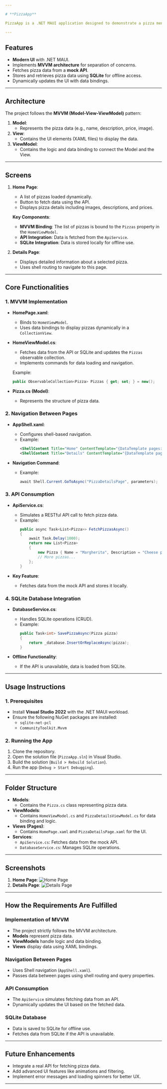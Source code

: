 ```yaml
---

# **PizzaApp**

PizzaApp is a .NET MAUI application designed to demonstrate a pizza menu system using **MVVM architecture**, **API integration**, and **SQLite database storage**. It allows users to view pizza details, fetch data from an API, and store the data locally for offline use.

---
```


## **Features**
- **Modern UI** with .NET MAUI.
- Implements **MVVM architecture** for separation of concerns.
- Fetches pizza data from a **mock API**.
- Stores and retrieves pizza data using **SQLite** for offline access.
- Dynamically updates the UI with data bindings.

---

## **Architecture**
The project follows the **MVVM (Model-View-ViewModel)** pattern:
1. **Model**:
   - Represents the pizza data (e.g., name, description, price, image).
2. **View**:
   - Contains the UI elements (XAML files) to display the data.
3. **ViewModel**:
   - Contains the logic and data binding to connect the Model and the View.

---

## **Screens**
1. **Home Page**:
   - A list of pizzas loaded dynamically.
   - Button to fetch data using the API.
   - Displays pizza details including images, descriptions, and prices.

   **Key Components**:
   - **MVVM Binding**: The list of pizzas is bound to the `Pizzas` property in the `HomeViewModel`.
   - **API Integration**: Data is fetched from the `ApiService`.
   - **SQLite Integration**: Data is stored locally for offline use.

2. **Details Page**:
   - Displays detailed information about a selected pizza.
   - Uses shell routing to navigate to this page.

---

## **Core Functionalities**
### **1. MVVM Implementation**
- **HomePage.xaml**:
   - Binds to `HomeViewModel`.
   - Uses data bindings to display pizzas dynamically in a `CollectionView`.

- **HomeViewModel.cs**:
   - Fetches data from the API or SQLite and updates the `Pizzas` observable collection.
   - Implements commands for data loading and navigation.

   Example:
   ```csharp
   public ObservableCollection<Pizza> Pizzas { get; set; } = new();
   ```

- **Pizza.cs (Model)**:
   - Represents the structure of pizza data.

### **2. Navigation Between Pages**
- **AppShell.xaml**:
   - Configures shell-based navigation.
   - Example:
     ```xml
     <ShellContent Title="Home" ContentTemplate="{DataTemplate pages:HomePage}" Route="HomePage" />
     <ShellContent Title="Details" ContentTemplate="{DataTemplate pages:PizzaDetailsPage}" Route="PizzaDetailsPage" />
     ```

- **Navigation Command**:
   - Example:
     ```csharp
     await Shell.Current.GoToAsync("PizzaDetailsPage", parameters);
     ```

### **3. API Consumption**
- **ApiService.cs**:
   - Simulates a RESTful API call to fetch pizza data.
   - Example:
     ```csharp
     public async Task<List<Pizza>> FetchPizzasAsync()
     {
         await Task.Delay(1000);
         return new List<Pizza>
         {
             new Pizza { Name = "Margherita", Description = "Cheese pizza", Price = 8.99 },
             // More pizzas...
         };
     }
     ```

- **Key Feature**:
   - Fetches data from the mock API and stores it locally.

### **4. SQLite Database Integration**
- **DatabaseService.cs**:
   - Handles SQLite operations (CRUD).
   - Example:
     ```csharp
     public Task<int> SavePizzaAsync(Pizza pizza)
     {
         return _database.InsertOrReplaceAsync(pizza);
     }
     ```

- **Offline Functionality**:
   - If the API is unavailable, data is loaded from SQLite.

---

## **Usage Instructions**

### **1. Prerequisites**
- Install **Visual Studio 2022** with the .NET MAUI workload.
- Ensure the following NuGet packages are installed:
  - `sqlite-net-pcl`
  - `CommunityToolkit.Mvvm`

### **2. Running the App**
1. Clone the repository.
2. Open the solution file (`PizzaApp.sln`) in Visual Studio.
3. Build the solution (`Build > Rebuild Solution`).
4. Run the app (`Debug > Start Debugging`).

---

## **Folder Structure**
- **Models**:
  - Contains the `Pizza.cs` class representing pizza data.
- **ViewModels**:
  - Contains `HomeViewModel.cs` and `PizzaDetailsViewModel.cs` for data binding and logic.
- **Views (Pages)**:
  - Contains `HomePage.xaml` and `PizzaDetailsPage.xaml` for the UI.
- **Services**:
  - `ApiService.cs`: Fetches data from the mock API.
  - `DatabaseService.cs`: Manages SQLite operations.

---

## **Screenshots**

1. **Home Page**:
   ![Home Page](https://via.placeholder.com/300x600?text=Home+Page+with+Pizzas)
2. **Details Page**:
   ![Details Page](https://via.placeholder.com/300x600?text=Details+Page+with+Pizza+Details)

---

## **How the Requirements Are Fulfilled**

### **Implementation of MVVM**
- The project strictly follows the MVVM architecture.
- **Models** represent pizza data.
- **ViewModels** handle logic and data binding.
- **Views** display data using XAML bindings.

### **Navigation Between Pages**
- Uses Shell navigation (`AppShell.xaml`).
- Passes data between pages using shell routing and query properties.

### **API Consumption**
- The `ApiService` simulates fetching data from an API.
- Dynamically updates the UI based on the fetched data.

### **SQLite Database**
- Data is saved to SQLite for offline use.
- Fetches data from SQLite if the API is unavailable.

---

## **Future Enhancements**
- Integrate a real API for fetching pizza data.
- Add advanced UI features like animations and filtering.
- Implement error messages and loading spinners for better UX.

---
